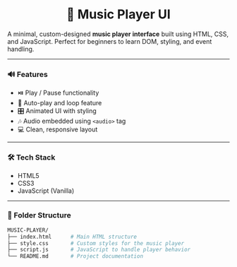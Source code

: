 <h1 align="center">🎵 Music Player UI</h1>

A minimal, custom-designed **music player interface** built using HTML, CSS, and JavaScript. Perfect for beginners to learn DOM, styling, and event handling.

---

### 🔊 Features

- ⏯️ Play / Pause functionality
- 🔁 Auto-play and loop feature
- 🎛️ Animated UI with styling
- 🎶 Audio embedded using `<audio>` tag
- 💻 Clean, responsive layout

---

### 🛠️ Tech Stack

- HTML5
- CSS3
- JavaScript (Vanilla)

---

### 📂 Folder Structure

```bash
MUSIC-PLAYER/
├── index.html      # Main HTML structure
├── style.css       # Custom styles for the music player
├── script.js       # JavaScript to handle player behavior
└── README.md       # Project documentation
